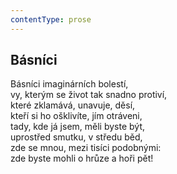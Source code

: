 ```yaml
---
contentType: prose
---
```


## Básníci

Básníci imaginárních bolestí,  
vy, kterým se život tak snadno protiví,  
které zklamává, unavuje, děsí,  
kteří si ho ošklivíte, jím otráveni,  
tady, kde já jsem, měli byste být,  
uprostřed smutku, v středu běd,  
zde se mnou, mezi tisíci podobnými:  
zde byste mohli o hrůze a hoři pět!
